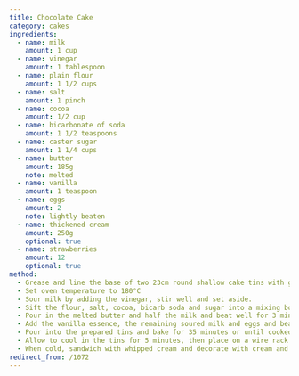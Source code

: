```yaml
---
title: Chocolate Cake
category: cakes
ingredients:
  - name: milk
    amount: 1 cup
  - name: vinegar
    amount: 1 tablespoon
  - name: plain flour
    amount: 1 1/2 cups
  - name: salt
    amount: 1 pinch
  - name: cocoa
    amount: 1/2 cup
  - name: bicarbonate of soda
    amount: 1 1/2 teaspoons
  - name: caster sugar
    amount: 1 1/4 cups
  - name: butter
    amount: 185g
    note: melted
  - name: vanilla
    amount: 1 teaspoon
  - name: eggs
    amount: 2
    note: lightly beaten
  - name: thickened cream
    amount: 250g
    optional: true
  - name: strawberries
    amount: 12
    optional: true
method:
  - Grease and line the base of two 23cm round shallow cake tins with greased greaseproof paper.
  - Set oven temperature to 180°C
  - Sour milk by adding the vinegar, stir well and set aside.
  - Sift the flour, salt, cocoa, bicarb soda and sugar into a mixing bowl.
  - Pour in the melted butter and half the milk and beat well for 3 minutes.
  - Add the vanilla essence, the remaining soured milk and eggs and beat for 2 minutes.
  - Pour into the prepared tins and bake for 35 minutes or until cooked.
  - Allow to cool in the tins for 5 minutes, then place on a wire rack to cool.
  - When cold, sandwich with whipped cream and decorate with cream and strawberries.
redirect_from: /1072
---
```

